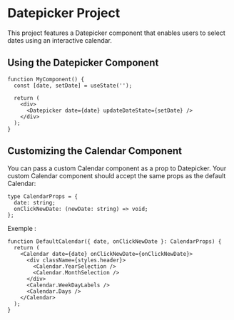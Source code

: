# Datepicker Project

This project features a Datepicker component that enables users to select dates using an interactive calendar.

## Using the Datepicker Component

```tsx
function MyComponent() {
  const [date, setDate] = useState('');

  return (
    <div>
      <Datepicker date={date} updateDateState={setDate} />
    </div>
  );
}
```

## Customizing the Calendar Component

You can pass a custom Calendar component as a prop to Datepicker. Your custom Calendar component should accept the same props as the default Calendar:

```tsx
type CalendarProps = {
  date: string;
  onClickNewDate: (newDate: string) => void;
};
```

Exemple :

```tsx
function DefaultCalendar({ date, onClickNewDate }: CalendarProps) {
  return (
    <Calendar date={date} onClickNewDate={onClickNewDate}>
      <div className={styles.header}>
        <Calendar.YearSelection />
        <Calendar.MonthSelection />
      </div>
      <Calendar.WeekDayLabels />
      <Calendar.Days />
    </Calendar>
  );
}
```
